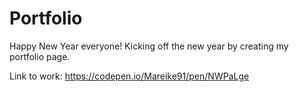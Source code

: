 # Portfolio

Happy New Year everyone! Kicking off the new year by creating my portfolio page. 

Link to work: https://codepen.io/Mareike91/pen/NWPaLge
